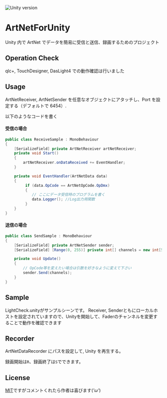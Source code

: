 ![Unity version](https://img.shields.io/badge/Unity-2021.3.11f1-blue.svg)

# ArtNetForUnity

Unity 内で ArtNet でデータを簡易に受信と送信、録画するためのプロジェクト

## Operation Check

qlc+, TouchDesigner, DasLight4 での動作確認は行いました

## Usage

ArtNetReceiver, ArtNetSender を任意なオブジェクトにアタッチし、Port を設定する（デフォルトで 6454）.

以下のようなコードを書く
#### 受信の場合
```C# : データ受信のサンプルコード
public class ReceiveSample : MonoBehaviour
{
    [SerializeField] private ArtNetReceiver artNetReceiver;
    private void Start()
    {
        artNetReceiver.onDataReceived += EventHandler;
    }

    private void EventHandler(ArtNetData data)
    {
         if (data.OpCode == ArtNetOpCode.OpDmx)
         {
        	// ここにデータ受信時のプログラムを書く
	        data.Logger(); //Log出力用関数
         }
    }
}

```

#### 送信の場合
```C# : データ送信のサンプルコード
public class SendSample : MonoBehaviour
{
    [SerializeField] private ArtNetSender sender;
    [SerializeField] [Range(0, 255)] private int[] channels = new int[512];

    private void Update()
    {
        // OpCode等を変えたい場合は引数を好きなように変えて下さい
        sender.Send(channels); 
    }
}

```

## Sample

LightCheck.unityがサンプルシーンです。
Receiver, Senderともにローカルホストを設定されていますので、Unityを開始して、Faderのチャンネルを変更することで動作を確認できます

## Recorder

ArtNetDataRecorder にパスを設定して, Unity を再生する。

録画開始は`R`、録画終了は`S`でできます。

## License

[MIT](LICENSE.md)ですがコメントくれたら作者は喜びます(_'ω'_)
